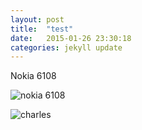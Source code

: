 ```yaml
---
layout: post
title:  "test"
date:   2015-01-26 23:30:18
categories: jekyll update
---
```

Nokia 6108

![nokia 6108](http://7vii66.com1.z0.glb.clouddn.com/1.jpg)

![charles](http://photos-h.ak.instagram.com/hphotos-ak-xaf1/t51.2885-15/10948686_642768462493759_375652672_n.jpg)